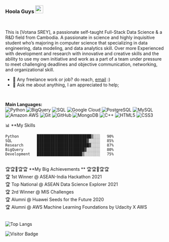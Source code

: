 ### Hoola Guys <img src="https://media.giphy.com/media/hvRJCLFzcasrR4ia7z/giphy.gif" width="25px">

<br />

This is [Votana SREY], a passionate self-taught Full-Stack Data Science & a R&D field from Cambodia. A passionate in science and highly inquisitive student who’s majoring in computer science that specializing in data engineering, data modeling, and data analytics skill. Over more Experienced with development and research with innovative and creative skills and the ability to use my own initiative and work as a part of a team under pressure to meet challenging deadlines and objective communication, networking, and organizational skill.
<br />

- 💼 Any freelance work or job? do reach, [email](votana.srey@gmail.com) :)
- 💬 Ask me about anything, I am appreciated to help;
<br />

**Main Languages:**  
![Python](https://img.shields.io/badge/-Python-black?style=flat-square&logo=Python)
![BigQuery](https://img.shields.io/badge/-bigquery-black?style=flat-square&logo=bigquery)
![SQL](https://img.shields.io/badge/-sql-black?style=flat-square&logo=sql)
![Google Cloud](https://img.shields.io/badge/Google%20Cloud-black?style=flat-square&logo=google-cloud)
![PostgreSQL](https://img.shields.io/badge/-PostgreSQL-336791?style=flat-square&logo=postgresql)
![MySQL](https://img.shields.io/badge/-MySQL-black?style=flat-square&logo=mysql)
![Amazon AWS](https://img.shields.io/badge/Amazon%20AWS-232F3E?style=flat-square&logo=amazon-aws)
![Git](https://img.shields.io/badge/-Git-black?style=flat-square&logo=git)
![GitHub](https://img.shields.io/badge/-GitHub-181717?style=flat-square&logo=github)
![MongoDB](https://img.shields.io/badge/-MongoDB-black?style=flat-square&logo=mongodb)
![C++](https://img.shields.io/badge/-C++-00599C?style=flat-square&logo=c)
![HTML5](https://img.shields.io/badge/-HTML5-E34F26?style=flat-square&logo=html5&logoColor=white)
![CSS3](https://img.shields.io/badge/-CSS3-1572B6?style=flat-square&logo=css3)

📊 **My Skills
<!--START_SECTION:waka-->
```text
Python        ████████████████████████▒░░░   90% 
SQL           ██████████████████████▓░░░░░   85%
Research      ███████████████████████▓░░░░   87%
BigQuery      █████████████████████▓░░░░░░   80% 
Development   ████████████████████▒░░░░░░░   75% 
```
<!--END_SECTION:waka-->

<br />
🏆🏆🚧🏆🏆 **My Big Achievements ** 🏆🏆🚧🏆🏆
<br />
🏆  1st Winner @ ASEAN-India Hackathon 2021
<br />
🏆  Top National @ ASEAN Data Science Explorer 2021
<br />
🏆  2rd Winner @ MIS Challenges
<br />
🏆  Alumni @ Huawei Seeds for the Future 2020
<br />
🏆  Alumni @ AWS Machine Learning Foundations by Udacity X AWS

<br />
<br />

![Top Langs](https://github-readme-stats.vercel.app/api/top-langs/?username=VotanaSrey&hide=TeX&layout=compact)

![Visitor Badge](https://visitor-badge.laobi.icu/badge?page_id=VotanaSrey)



